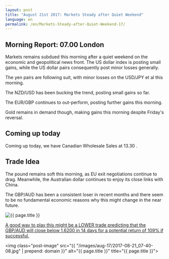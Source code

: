 ```yaml
---
layout: post
title: "August 21st 2017: Markets Steady after Quiet Weekend"
language: en
permalink: /en/Markets-Steady-after-Quiet-Weekend-17/
---
```

## Morning Report: 07.00 London

Markets remains subdued this morning after a quiet weekend on the economic and geopolitical news front. The US dollar index is posting small gains, while the US dollar pairs consequently post minor losses generally. 

The yen pairs are following suit, with minor losses on the USD/JPY et al this morning. 

The NZD/USD has been bucking the trend, posting small gains so far. 

The EUR/GBP continues to out-perform, posting further gains this morning. 

Gold remains in demand though, making gains this morning despite Friday's reversal. 

## Coming up today

Coming up today, we have Canadian Wholesale Sales at 13.30 .

## Trade Idea

The pound remains soft this morning, as EU exit negotiations continue to drag. Meanwhile, the Australian dollar continues to enjoy its close links with China. 

The GBP/AUD has been a consistent loser in recent months and there seem to be no fundamental economic reasons why this might change in the near future. 

<img class="post-image" src="{{ site.url }}/images/aug-17/2017-08-21_07-04-44.jpg" alt="{{ page.title }}" title="{{ page.title }}">

<a href="%LINK%%?currency=GBP&market=forex&underlying=frxGBPAUD&formname=higherlower&duration_amount=14&duration_units=d&amount=10&amount_type=payout&expiry_type=duration&barrier=1.6200" target="_blank">A good way to play this might be a LOWER trade predicting that the GBP/AUD will close below 1.6200 in 14 days for a potential return of 109% if successful.</a>

<img class="post-image" src="{{ "/images/aug-17/2017-08-21_07-40-08.jpg" | prepend: domain }}" alt="{{ page.title }}" title="{{ page.title }}">
